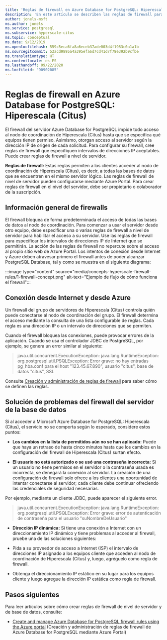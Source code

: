 ```yaml
---
title: 'Reglas de firewall en Azure Database for PostgreSQL: Hiperescala (Citus)'
description: 'En este artículo se describen las reglas de firewall para Azure Database for PostgreSQL: Hiperescala (Citus).'
author: jonels-msft
ms.author: jonels
ms.service: postgresql
ms.subservice: hyperscale-citus
ms.topic: conceptual
ms.date: 9/12/2019
ms.openlocfilehash: 559c5eca6fa8a6eceb37ade003d4f1983c0a1a1b
ms.sourcegitcommit: 53acd9895a4a395efa6d7cd41d7f78e392b9cfbe
ms.translationtype: HT
ms.contentlocale: es-ES
ms.lasthandoff: 09/22/2020
ms.locfileid: "90902085"
---
```

# <a name="firewall-rules-in-azure-database-for-postgresql---hyperscale-citus"></a>Reglas de firewall en Azure Database for PostgreSQL: Hiperescala (Citus)
El firewall del servidor Azure Database for PostgreSQL impide todo acceso al nodo de coordinación de Hiperescala (Citus) hasta que se especifica qué equipos tienen permiso. Asimismo, otorgan acceso al servidor según la dirección IP de origen de cada solicitud.
Para configurar su firewall, cree reglas de firewall que especifiquen intervalos de direcciones IP aceptables. Puede crear reglas de firewall a nivel de servidor.

**Reglas de firewall:** Estas reglas permiten a los clientes acceder al nodo de coordinación de Hiperescala (Citus), es decir, a todas las bases de datos que se encuentren en el mismo servidor lógico. Las reglas de firewall de nivel de servidor pueden configurarse mediante Azure Portal. Para crear reglas de firewall en el nivel del servidor, debe ser propietario o colaborador de la suscripción.

## <a name="firewall-overview"></a>Información general de firewalls
El firewall bloquea de forma predeterminada el acceso de todas las bases de datos al nodo de coordinación. Para comenzar a usar el servidor desde otro equipo, debe especificar una o varias reglas de firewall a nivel de servidor para habilitar el acceso a su servidor. Use las reglas de firewall para especificar los intervalos de direcciones IP de Internet que se permitirán. La acción de las reglas de firewall no repercute sobre el acceso al propio sitio web de Azure Portal.
Los intentos de conexión desde Internet y Azure deben atravesar primero el firewall antes de poder alcanzar PostgreSQL Database, tal y como se muestra en el siguiente diagrama:

:::image type="content" source="media/concepts-hyperscale-firewall-rules/1-firewall-concept.png" alt-text="Ejemplo de flujo de cómo funciona el firewall":::

## <a name="connecting-from-the-internet-and-from-azure"></a>Conexión desde Internet y desde Azure

Un firewall del grupo de servidores de Hiperescala (Citus) controla quién puede conectarse al nodo de coordinación del grupo. El firewall determina el acceso mediante la consulta de una lista configurable de reglas. Cada regla es una dirección IP o un intervalo de direcciones que se permiten.

Cuando el firewall bloquea las conexiones, puede provocar errores de la aplicación. Cuando se usa el controlador JDBC de PostgreSQL, por ejemplo, se genera un error similar al siguiente:

> java.util.concurrent.ExecutionException: java.lang.RuntimeException: org.postgresql.util.PSQLException: Error grave: no hay entradas pg\_hba.conf para el host "123.45.67.890", usuario "citus", base de datos "citus", SSL

Consulte [Creación y administración de reglas de firewall](howto-hyperscale-manage-firewall-using-portal.md) para saber cómo se definen las reglas.

## <a name="troubleshooting-the-database-server-firewall"></a>Solución de problemas del firewall del servidor de la base de datos
Si al acceder a Microsoft Azure Database for PostgreSQL: Hiperescala (Citus), el servicio no se comporta según lo esperado, considere estos puntos:

* **Los cambios en la lista de permitidos aún no se han aplicado:** Puede que haya un retraso de hasta cinco minutos hasta que los cambios en la configuración del firewall de Hiperescala (Citus) surtan efecto.

* **El usuario no está autorizado o se usó una contraseña incorrecta:** Si un usuario no tiene permisos en el servidor o la contraseña usada es incorrecta, se denegará la conexión al servidor. La creación de una configuración de firewall solo ofrece a los clientes una oportunidad de intentar conectarse al servidor; cada cliente debe continuar ofreciendo las credenciales de seguridad necesarias.

Por ejemplo, mediante un cliente JDBC, puede aparecer el siguiente error.
> java.util.concurrent.ExecutionException: java.lang.RuntimeException: org.postgresql.util.PSQLException: Error grave: error de autenticación de contraseña para el usuario "suNombreDeUsuario"

* **Dirección IP dinámica:** Si tiene una conexión a Internet con un direccionamiento IP dinámico y tiene problemas al acceder al firewall, pruebe una de las soluciones siguientes:

* Pida a su proveedor de acceso a Internet (ISP) el intervalo de direcciones IP asignado a los equipos cliente que acceden al nodo de coordinación de Hiperescala (Citus) y, luego, agréguelo como regla de firewall.

* Obtenga el direccionamiento IP estático en su lugar para los equipos cliente y luego agregue la dirección IP estática como regla de firewall.

## <a name="next-steps"></a>Pasos siguientes
Para leer artículos sobre cómo crear reglas de firewall de nivel de servidor y de base de datos, consulte:
* [Create and manage Azure Database for PostgreSQL firewall rules using the Azure portal](howto-hyperscale-manage-firewall-using-portal.md) (Creación y administración de reglas de firewall de Azure Database for PostgreSQL mediante Azure Portal)
